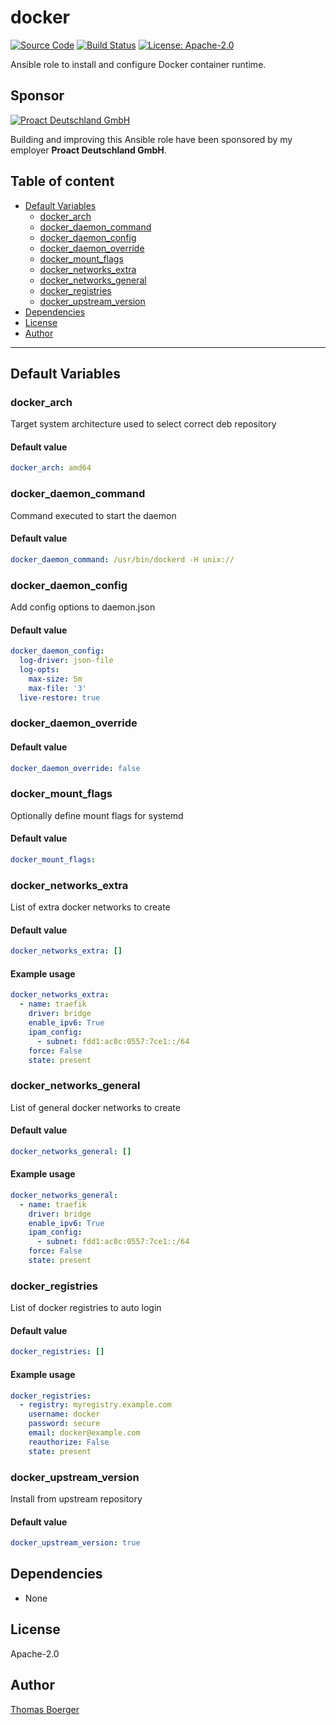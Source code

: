 # docker

[![Source Code](https://img.shields.io/badge/github-source%20code-blue?logo=github&logoColor=white)](https://github.com/rolehippie/docker) [![Build Status](https://img.shields.io/drone/build/rolehippie/docker/master?logo=drone)](https://cloud.drone.io/rolehippie/docker) [![License: Apache-2.0](https://img.shields.io/github/license/rolehippie/docker)](https://github.com/rolehippie/docker/blob/master/LICENSE) 

Ansible role to install and configure Docker container runtime. 

## Sponsor 

[![Proact Deutschland GmbH](https://proact.eu/wp-content/uploads/2020/03/proact-logo.png)](https://proact.eu) 

Building and improving this Ansible role have been sponsored by my employer **Proact Deutschland GmbH**.

## Table of content

* [Default Variables](#default-variables)
  * [docker_arch](#docker_arch)
  * [docker_daemon_command](#docker_daemon_command)
  * [docker_daemon_config](#docker_daemon_config)
  * [docker_daemon_override](#docker_daemon_override)
  * [docker_mount_flags](#docker_mount_flags)
  * [docker_networks_extra](#docker_networks_extra)
  * [docker_networks_general](#docker_networks_general)
  * [docker_registries](#docker_registries)
  * [docker_upstream_version](#docker_upstream_version)
* [Dependencies](#dependencies)
* [License](#license)
* [Author](#author)

---

## Default Variables

### docker_arch

Target system architecture used to select correct deb repository

#### Default value

```YAML
docker_arch: amd64
```

### docker_daemon_command

Command executed to start the daemon

#### Default value

```YAML
docker_daemon_command: /usr/bin/dockerd -H unix://
```

### docker_daemon_config

Add config options to daemon.json

#### Default value

```YAML
docker_daemon_config:
  log-driver: json-file
  log-opts:
    max-size: 5m
    max-file: '3'
  live-restore: true
```

### docker_daemon_override

#### Default value

```YAML
docker_daemon_override: false
```

### docker_mount_flags

Optionally define mount flags for systemd

#### Default value

```YAML
docker_mount_flags:
```

### docker_networks_extra

List of extra docker networks to create

#### Default value

```YAML
docker_networks_extra: []
```

#### Example usage

```YAML
docker_networks_extra:
  - name: traefik
    driver: bridge
    enable_ipv6: True
    ipam_config:
      - subnet: fdd1:ac8c:0557:7ce1::/64
    force: False
    state: present
```

### docker_networks_general

List of general docker networks to create

#### Default value

```YAML
docker_networks_general: []
```

#### Example usage

```YAML
docker_networks_general:
  - name: traefik
    driver: bridge
    enable_ipv6: True
    ipam_config:
      - subnet: fdd1:ac8c:0557:7ce1::/64
    force: False
    state: present
```

### docker_registries

List of docker registries to auto login

#### Default value

```YAML
docker_registries: []
```

#### Example usage

```YAML
docker_registries:
  - registry: myregistry.example.com
    username: docker
    password: secure
    email: docker@example.com
    reauthorize: False
    state: present
```

### docker_upstream_version

Install from upstream repository

#### Default value

```YAML
docker_upstream_version: true
```

## Dependencies

* None

## License

Apache-2.0

## Author

[Thomas Boerger](https://github.com/tboerger)
